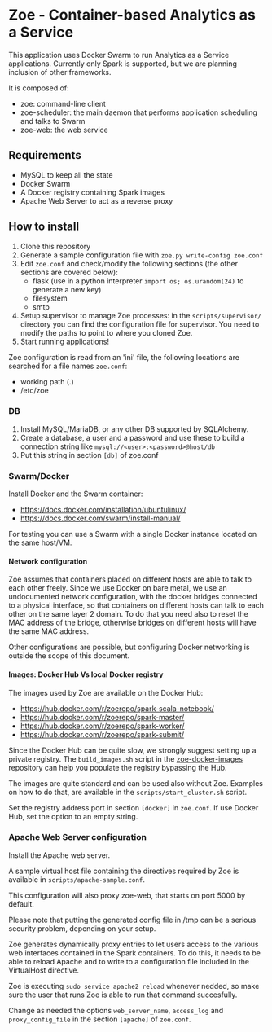 # Zoe - Container-based Analytics as a Service

This application uses Docker Swarm to run Analytics as a Service applications. Currently only Spark is supported, but we are planning inclusion of other frameworks.

It is composed of:

* zoe: command-line client
* zoe-scheduler: the main daemon that performs application scheduling and talks to Swarm
* zoe-web: the web service

## Requirements

* MySQL to keep all the state
* Docker Swarm
* A Docker registry containing Spark images
* Apache Web Server to act as a reverse proxy

## How to install

1. Clone this repository
2. Generate a sample configuration file with `zoe.py write-config zoe.conf`
3. Edit `zoe.conf` and check/modify the following sections (the other sections are covered below):
    * flask (use in a python interpreter `import os; os.urandom(24)` to generate a new key)
    * filesystem
    * smtp
4. Setup supervisor to manage Zoe processes: in the `scripts/supervisor/` directory you can find the configuration file for
   supervisor. You need to modify the paths to point to where you cloned Zoe.
5. Start running applications!

Zoe configuration is read from an 'ini' file, the following locations are searched for a file names `zoe.conf`:
* working path (.)
* /etc/zoe

### DB

1. Install MySQL/MariaDB, or any other DB supported by SQLAlchemy.
2. Create a database, a user and a password and use these to build a connection string like `mysql://<user>:<password>@host/db`
3. Put this string in section `[db]` of zoe.conf

### Swarm/Docker

Install Docker and the Swarm container:
* https://docs.docker.com/installation/ubuntulinux/
* https://docs.docker.com/swarm/install-manual/

For testing you can use a Swarm with a single Docker instance located on the same host/VM.

#### Network configuration

Zoe assumes that containers placed on different hosts are able to talk to each other freely. Since we use Docker on bare metal, we
use an undocumented network configuration, with the docker bridges connected to a physical interface, so that
containers on different hosts can talk to each other on the same layer 2 domain.
To do that you need also to reset the MAC address of the bridge, otherwise bridges on different hosts will have the same MAC address.

Other configurations are possible, but configuring Docker networking is outside the scope of this document.

#### Images: Docker Hub Vs local Docker registry

The images used by Zoe are available on the Docker Hub:

* https://hub.docker.com/r/zoerepo/spark-scala-notebook/
* https://hub.docker.com/r/zoerepo/spark-master/
* https://hub.docker.com/r/zoerepo/spark-worker/
* https://hub.docker.com/r/zoerepo/spark-submit/

Since the Docker Hub can be quite slow, we strongly suggest setting up a private registry. The `build_images.sh` script in the
[zoe-docker-images](https://github.com/DistributedSystemsGroup/zoe-docker-images) repository can help you populate the registry
bypassing the Hub.

The images are quite standard and can be used also without Zoe. Examples on how to do that, are available in the `scripts/start_cluster.sh` script.

Set the registry address:port in section `[docker]` in `zoe.conf`. If use Docker Hub, set the option to an empty string.

### Apache Web Server configuration
Install the Apache web server.

A sample virtual host file containing the directives required by Zoe is available in `scripts/apache-sample.conf`.

This configuration will also proxy zoe-web, that starts on port 5000 by default.

Please note that putting the generated config file in /tmp can be a serious security problem, depending on your setup.

Zoe generates dynamically proxy entries to let users access to the various web interfaces contained in the Spark containers.
To do this, it needs to be able to reload Apache and to write to a configuration file included in the VirtualHost directive.

Zoe is executing `sudo service apache2 reload` whenever nedded, so make sure the user that runs Zoe is able to run that command
succesfully.

Change as needed the options `web_server_name`, `access_log` and `proxy_config_file` in the section `[apache]` of `zoe.conf`.